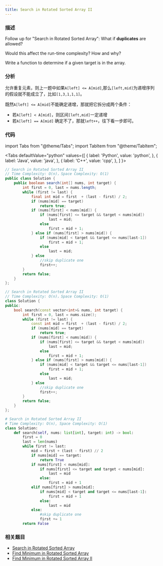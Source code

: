 ```yaml
---
title: Search in Rotated Sorted Array II
---
```


### 描述

Follow up for "Search in Rotated Sorted Array": What if **duplicates** are allowed?

Would this affect the run-time complexity? How and why?

Write a function to determine if a given target is in the array.

### 分析

允许重复元素，则上一题中如果`A[left] <= A[mid]`,那么`[left,mid]`为递增序列的假设就不能成立了，比如`[1,3,1,1,1]`。

既然`A[left] <= A[mid]`不能确定递增，那就把它拆分成两个条件：

- 若`A[left] < A[mid]`，则区间`[left,mid]`一定递增
- 若`A[left] == A[mid]` 确定不了，那就`left++`，往下看一步即可。

### 代码

import Tabs from "@theme/Tabs";
import TabItem from "@theme/TabItem";

<Tabs
defaultValue="python"
values={[
{ label: 'Python', value: 'python', },
{ label: 'Java', value: 'java', },
{ label: 'C++', value: 'cpp', },
]
}>
<TabItem value="java">

```java
// Search in Rotated Sorted Array II
// Time Complexity: O(n)，Space Complexity: O(1)
public class Solution {
    public boolean search(int[] nums, int target) {
        int first = 0, last = nums.length;
        while (first != last) {
            final int mid = first  + (last - first) / 2;
            if (nums[mid] == target)
                return true;
            if (nums[first] < nums[mid]) {
                if (nums[first] <= target && target < nums[mid])
                    last = mid;
                else
                    first = mid + 1;
            } else if (nums[first] > nums[mid]) {
                if (nums[mid] < target && target <= nums[last-1])
                    first = mid + 1;
                else
                    last = mid;
            } else
                //skip duplicate one
                first++;
        }
        return false;
    }
};
```

</TabItem>
<TabItem value="cpp">

```cpp
// Search in Rotated Sorted Array II
// Time Complexity: O(n)，Space Complexity: O(1)
class Solution {
public:
    bool search(const vector<int>& nums, int target) {
        int first = 0, last = nums.size();
        while (first != last) {
            const int mid = first  + (last - first) / 2;
            if (nums[mid] == target)
                return true;
            if (nums[first] < nums[mid]) {
                if (nums[first] <= target && target < nums[mid])
                    last = mid;
                else
                    first = mid + 1;
            } else if (nums[first] > nums[mid]) {
                if (nums[mid] < target && target <= nums[last-1])
                    first = mid + 1;
                else
                    last = mid;
            } else
                //skip duplicate one
                first++;
        }
        return false;
    }
};
```

</TabItem>

<TabItem value="python">

```python
# Search in Rotated Sorted Array II
# Time Complexity: O(n), Space Complexity: O(1)
class Solution:
    def search(self, nums: list[int], target: int) -> bool:
        first = 0
        last = len(nums)
        while first != last:
            mid = first + (last - first) // 2
            if nums[mid] == target:
                return True
            if nums[first] < nums[mid]:
                if nums[first] <= target and target < nums[mid]:
                    last = mid
                else:
                    first = mid + 1
            elif nums[first] > nums[mid]:
                if nums[mid] < target and target <= nums[last-1]:
                    first = mid + 1
                else:
                    last = mid
            else:
                #skip duplicate one
                first += 1
        return False
```

</TabItem>
</Tabs>

### 相关题目

- [Search in Rotated Sorted Array](search-in-rotated-sorted-array.md)
- [Find Minimum in Rotated Sorted Array](find-minimum-in-rotated-sorted-array.md)
- [Find Minimum in Rotated Sorted Array II](find-minimum-in-rotated-sorted-array-ii.md)
